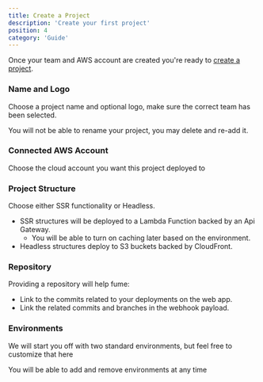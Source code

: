 ```yaml
---
title: Create a Project
description: 'Create your first project'
position: 4
category: 'Guide'
---
```


Once your team and AWS account are created you're ready to [create a project](https://fume.app/project/create).  

### Name and Logo
Choose a project name and optional logo, make sure the correct team has been selected.

<alert type="warning">

You will not be able to rename your project, you may delete and re-add it.

</alert>


### Connected AWS Account
Choose the cloud account you want this project deployed to


### Project Structure
Choose either SSR functionality or Headless.
* SSR structures will be deployed to a Lambda Function backed by an Api Gateway.
  * You will be able to turn on caching later based on the environment.
* Headless structures deploy to S3 buckets backed by CloudFront.

### Repository
Providing a repository will help fume:
* Link to the commits related to your deployments on the web app.
* Link the related commits and branches in the webhook payload.


### Environments 
We will start you off with two standard environments, but feel free to customize that here

<alert type="success">
You will be able to add and remove environments at any time
</alert>


